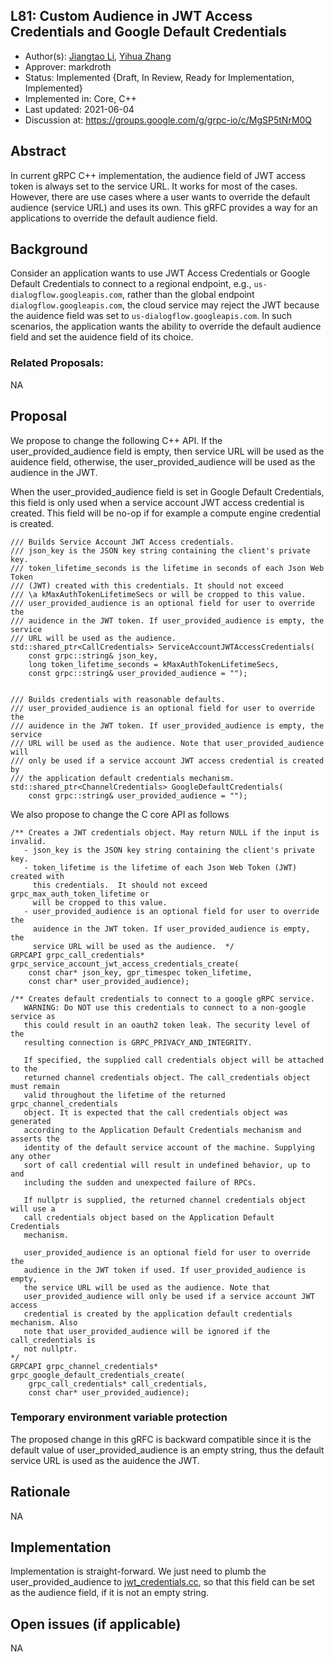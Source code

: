 L81: Custom Audience in JWT Access Credentials and Google Default Credentials
----
* Author(s): [Jiangtao Li](https://github.com/jiangtaoli2016), [Yihua Zhang](https://github.com/yihuazhang)
* Approver: markdroth
* Status: Implemented {Draft, In Review, Ready for Implementation, Implemented}
* Implemented in: Core, C++
* Last updated: 2021-06-04
* Discussion at: https://groups.google.com/g/grpc-io/c/MgSP5tNrM0Q

## Abstract

In current gRPC C++ implementation, the audience field of JWT access token is
always set to the service URL. It works for most of the cases. However, there
are use cases where a user wants to override the default audience (service URL)
and uses its own. This gRFC provides a way for an applications to override
the default audience field.

## Background

Consider an application wants to use JWT Access Credentials or Google Default
Credentials to connect to a regional endpoint, e.g., 
`us-dialogflow.googleapis.com`, rather than the global endpoint 
`dialogflow.googleapis.com`, the cloud service may reject the JWT because the
auidence field was set to `us-dialogflow.googleapis.com`. In such scenarios,
the application wants the ability to override the default audience field and
set the auidence field of its choice.

### Related Proposals: 

NA

## Proposal

We propose to change the following C++ API. If the user_provided_audience
field is empty, then service URL will be used as the auidence field, otherwise,
the user_provided_audience will be used as the audience in the JWT.

When the user_provided_audience field is set in Google Default Credentials,
this field is only used when a service account JWT access credential is
created. This field will be no-op if for example a compute engine credential
is created.

```
/// Builds Service Account JWT Access credentials.
/// json_key is the JSON key string containing the client's private key.
/// token_lifetime_seconds is the lifetime in seconds of each Json Web Token
/// (JWT) created with this credentials. It should not exceed
/// \a kMaxAuthTokenLifetimeSecs or will be cropped to this value.
/// user_provided_audience is an optional field for user to override the
/// auidence in the JWT token. If user_provided_audience is empty, the service
/// URL will be used as the audience.
std::shared_ptr<CallCredentials> ServiceAccountJWTAccessCredentials(
    const grpc::string& json_key,
    long token_lifetime_seconds = kMaxAuthTokenLifetimeSecs,
    const grpc::string& user_provided_audience = "");


/// Builds credentials with reasonable defaults.
/// user_provided_audience is an optional field for user to override the
/// auidence in the JWT token. If user_provided_audience is empty, the service
/// URL will be used as the audience. Note that user_provided_audience will
/// only be used if a service account JWT access credential is created by
/// the application default credentials mechanism.
std::shared_ptr<ChannelCredentials> GoogleDefaultCredentials(
    const grpc::string& user_provided_audience = "");
```

We also propose to change the C core API as follows

```
/** Creates a JWT credentials object. May return NULL if the input is invalid.
   - json_key is the JSON key string containing the client's private key.
   - token_lifetime is the lifetime of each Json Web Token (JWT) created with
     this credentials.  It should not exceed grpc_max_auth_token_lifetime or
     will be cropped to this value.
   - user_provided_audience is an optional field for user to override the
     auidence in the JWT token. If user_provided_audience is empty, the
     service URL will be used as the audience.  */
GRPCAPI grpc_call_credentials*
grpc_service_account_jwt_access_credentials_create(
    const char* json_key, gpr_timespec token_lifetime,
    const char* user_provided_audience);

/** Creates default credentials to connect to a google gRPC service.
   WARNING: Do NOT use this credentials to connect to a non-google service as
   this could result in an oauth2 token leak. The security level of the
   resulting connection is GRPC_PRIVACY_AND_INTEGRITY.

   If specified, the supplied call credentials object will be attached to the
   returned channel credentials object. The call_credentials object must remain
   valid throughout the lifetime of the returned grpc_channel_credentials
   object. It is expected that the call credentials object was generated
   according to the Application Default Credentials mechanism and asserts the
   identity of the default service account of the machine. Supplying any other
   sort of call credential will result in undefined behavior, up to and
   including the sudden and unexpected failure of RPCs.

   If nullptr is supplied, the returned channel credentials object will use a
   call credentials object based on the Application Default Credentials
   mechanism.

   user_provided_audience is an optional field for user to override the
   audience in the JWT token if used. If user_provided_audience is empty,
   the service URL will be used as the audience. Note that 
   user_provided_audience will only be used if a service account JWT access
   credential is created by the application default credentials mechanism. Also
   note that user_provided_audience will be ignored if the call_credentials is
   not nullptr.
*/
GRPCAPI grpc_channel_credentials* grpc_google_default_credentials_create(
    grpc_call_credentials* call_credentials,
    const char* user_provided_audience);
```

### Temporary environment variable protection

The proposed change in this gRFC is backward compatible since it is the default
value of user_provided_audience is an empty string, thus the default service
URL is used as the auidence the JWT.

## Rationale

NA

## Implementation

Implementation is straight-forward. We just need to plumb the
user_provided_audience to [jwt_credentials.cc](https://github.com/grpc/grpc/blob/master/src/core/lib/security/credentials/jwt/jwt_credentials.cc), 
so that this field can be set as the audience field, if it is not an empty
string.

## Open issues (if applicable)

NA
